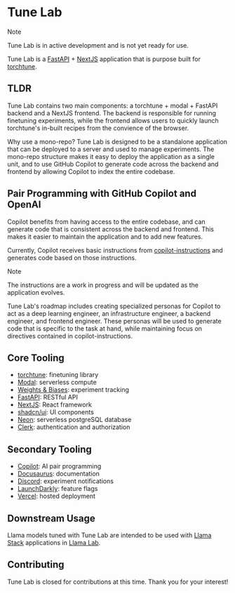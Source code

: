 # Tune Lab

> [!NOTE]
> Tune Lab is in active development and is not yet ready for use.

Tune Lab is a [FastAPI](https://fastapi.tiangolo.com) + [NextJS](https://nextjs.org) application that is purpose built for [torchtune](https://github.com/pytorch/torchtune).

## TLDR

Tune Lab contains two main components: a torchtune + modal + FastAPI backend and a NextJS frontend. The backend is responsible for running finetuning experiments, while the frontend allows users to quickly launch torchtune's in-built recipes from the convience of the browser.

Why use a mono-repo? Tune Lab is designed to be a standalone application that can be deployed to a server and used to manage experiments. The mono-repo structure makes it easy to deploy the application as a single unit, and to use GitHub Copilot to generate code across the backend and frontend by allowing Copilot to index the entire codebase.

## Pair Programming with GitHub Copilot and OpenAI 

Copilot benefits from having access to the entire codebase, and can generate code that is consistent across the backend and frontend. This makes it easier to maintain the application and to add new features.

Currently, Copilot receives basic instructions from [copilot-instructions](.github/copilot-instructions.md) and generates code based on those instructions. 

> [!NOTE]
> The instructions are a work in progress and will be updated as the application evolves.

Tune Lab's roadmap includes creating specialized personas for Copilot to act as a deep learning engineer, an infrastructure engineer, a backend engineer, and frontend engineer. These personas will be used to generate code that is specific to the task at hand, while maintaining focus on directives contained in copilot-instructions. 

## Core Tooling

- [torchtune](https://pytorch.org/torchtune/stable/index.html): finetuning library
- [Modal](https://modal.com): serverless compute
- [Weights & Biases](https://wandb.ai): experiment tracking
- [FastAPI](https://fastapi.tiangolo.com): RESTful API
- [NextJS](https://nextjs.org): React framework
- [shadcn/ui](https://ui.shadcn.com): UI components
- [Neon](https://neon.tech/home): serverless postgreSQL database
- [Clerk](https://clerk.com): authentication and authorization

## Secondary Tooling

- [Copilot](https://github.com/features/copilot): AI pair programming
- [Docusaurus](https://docusaurus.io): documentation
- [Discord](https://discord.com): experiment notifications
- [LaunchDarkly](https://launchdarkly.com): feature flags
- [Vercel](https://vercel.com): hosted deployment

## Downstream Usage

Llama models tuned with Tune Lab are intended to be used with [Llama Stack](https://github.com/meta-llama/llama-stack) applications in [Llama Lab](https://github.com/theosis-ai/llama-lab).

## Contributing

Tune Lab is closed for contributions at this time. Thank you for your interest!